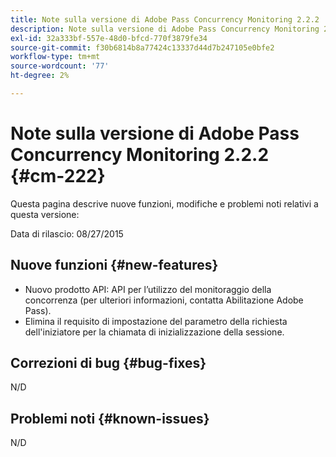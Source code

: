 ```yaml
---
title: Note sulla versione di Adobe Pass Concurrency Monitoring 2.2.2
description: Note sulla versione di Adobe Pass Concurrency Monitoring 2.2.2
exl-id: 32a333bf-557e-48d0-bfcd-770f3879fe34
source-git-commit: f30b6814b8a77424c13337d44d7b247105e0bfe2
workflow-type: tm+mt
source-wordcount: '77'
ht-degree: 2%

---
```


# Note sulla versione di Adobe Pass Concurrency Monitoring 2.2.2 {#cm-222}

Questa pagina descrive nuove funzioni, modifiche e problemi noti relativi a questa versione:

Data di rilascio: 08/27/2015

## Nuove funzioni {#new-features}

* Nuovo prodotto API: API per l’utilizzo del monitoraggio della concorrenza (per ulteriori informazioni, contatta Abilitazione Adobe Pass).
* Elimina il requisito di impostazione del parametro della richiesta dell&#39;iniziatore per la chiamata di inizializzazione della sessione.

## Correzioni di bug {#bug-fixes}

N/D

## Problemi noti {#known-issues}

N/D
